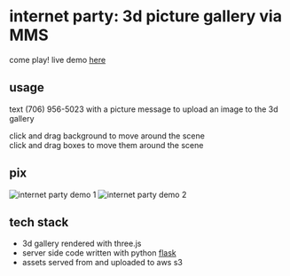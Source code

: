 # internet party: 3d picture gallery via MMS
come play! live demo [here](https://internet-party.herokuapp.com/)

## usage
text (706) 956-5023 with a picture message to upload an image to the 3d gallery

click and drag background to move around the scene  
click and drag boxes to move them around the scene

## pix
![internet party demo 1](http://i.imgur.com/tNJZWlK.png)
![internet party demo 2](http://i.imgur.com/NDoa6oj.png)

## tech stack
- 3d gallery rendered with three.js
- server side code written with python [flask](http://flask.pocoo.org/)
- assets served from and uploaded to aws s3

